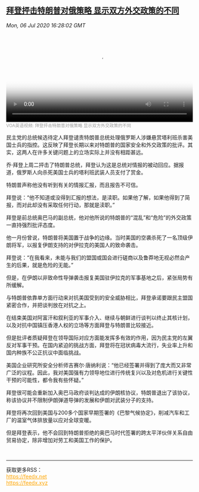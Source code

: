 <!--1594053681000-->
[拜登抨击特朗普对俄策略 显示双方外交政策的不同](https://www.voachinese.com/a/biden-foreign-policy-20200706/5491736.html)
------

<div><i>Mon, 06 Jul 2020 16:28:02 GMT</i></div><video poster="https://images.weserv.nl?url=gdb.voanews.com/a4b88c45-a8d9-4e28-9fd3-2b5ab1b82b63_tv_r1_s_w900.jpg" src="https://av.voanews.com/Videoroot/Pangeavideo/2020/07/a/a4/a4b88c45-a8d9-4e28-9fd3-2b5ab1b82b63_240p.mp4" style="width:100%" controls></video><div><small style="color: #999;">VOA英语视频: 拜登抨击特朗普对俄策略 显示双方外交政策的不同</small></div><p>民主党的总统候选待定人拜登谴责特朗普总统处理俄罗斯人涉嫌悬赏塔利班杀害美国士兵的指控。这反映了拜登长期以来对特朗普的国家安全和外交政策的批评。其实，这两人在许多关键问题上的立场实际上并没有相距甚远。</p><p>乔·拜登上周二抨击了特朗普总统，拜登认为这是总统对情报的被动回应。据报道，俄罗斯人向杀死美国士兵的塔利班武装人员支付了赏金。</p><p>特朗普声称他没有听到有关的情报汇报，而且报告不可信。</p><p>拜登说：“他不知道或没得到汇报的想法，是渎职。如果他了解，如果他得到了简报，而对此却没有采取任何行动，那就是渎职。”</p><p>拜登是前总统奥巴马的副总统，他对他所说的特朗普的“混乱”和“危险”的外交政策一直持强烈批评态度。</p><p>他一月份曾说，特朗普将美国置于战争的边缘。当时美国的空袭杀死了一名顶级伊朗将军，以报复伊朗支持的对伊拉克的美国人的致命袭击。</p><p>拜登说：“在我看来，未能与我们的盟国或国会进行磋商以及鲁莽地无视必然会产生的后果，就是危险的无能。”</p><p>但是，在伊朗以非致命性导弹袭击报复美国驻伊拉克的军事基地之后，紧张局势有所缓解。</p><p>与特朗普依靠单方面行动来对抗美国受到的安全威胁相比，拜登承诺要跟民主盟国紧密合作，并把谈判放在对抗之上。</p><p>在结束美国对阿富汗和叙利亚的军事介入、继续与朝鲜进行谈判以终止其核计划，以及对抗中国镇压香港人权的立场等方面拜登与特朗普比较接近。</p><p>但是批评者质疑拜登在领导国际对应方面能发挥多有效的作用，因为民主党的左翼反对军事干预。在国内紧迫的挑战方面，拜登将在冠状病毒大流行，失业率上升和国内种族不公正抗议中面临挑战。</p><p>美国企业研究所安全分析师吉赛尔·唐纳利说：“他已经签署并得到了庞大而又非常广泛的议程。因此，我对美国强有力领导地位进行传统复兴以及对危机进行关键性干预的可能性，都令我有些怀疑。”</p><p>拜登很可能会重新加入奥巴马政府谈判达成的伊朗核协议，特朗普退出了该协议，称该协议并不限制伊朗弹道导弹的发展和伊朗对武装分子的支持。</p><p>拜登将再次回到美国与200多个国家早期签署的《巴黎气候协定》，削减汽车和工厂的温室气体排放量以应对全球变暖。</p><p>但是拜登表示，他不会回到特朗普拒绝的奥巴马时代签署的跨太平洋伙伴关系自由贸易协定，除非增加对劳工和美国工作的保护。</p><br><hr><div>获取更多RSS：<br><a href="https://feedx.net" style="color:orange" target="_blank">https://feedx.net</a> <br><a href="https://feedx.xyz" style="color:orange" target="_blank">https://feedx.xyz</a><br></div>
